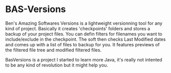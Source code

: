 # BAS-Versions

Ben's Amazing Softwares Versions is a lightweight versionning tool for any kind of project.
Basically it creates 'checkpoints' folders and stores a backup of your project files.
You can defin filters for filenames you want to include/exclude in the checkpoint. The soft then checks Last Modified dates and comes up with a list of files to backup for you.
It features previews of the filtered file tree and modified filtered files.

BasVersions is a project I started to learn more Java, it's really not intented to be any kind of revolution but it might help you.
